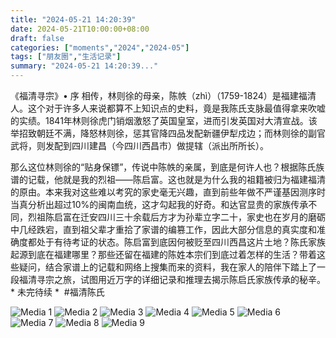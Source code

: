 ```yaml
---
title: "2024-05-21 14:20:39"
date: 2024-05-21T10:00:00+08:00
draft: false
categories: ["moments","2024","2024-05"]
tags: ["朋友圈","生活记录"]
summary: "2024-05-21 14:20:39..."
---
```


《福清寻宗》• 序
​
相传，​林则徐的母亲，陈帙（zhì）（1759-1824）是福建福清人。这个对于许多人来说都算不上知识点的史料，竟是我陈氏支脉最值得拿来吹嘘的实绩。1841年林则徐虎门销烟激怒了英国皇室，进而引发英国对大清宣战。该举招致朝廷不满，降怒林则徐，惩其官降四品发配新疆伊犁戍边；而林则徐的副官武将，则发配到四川建昌（今四川西昌市）做提辖（派出所所长）。

那么这位林则徐的“贴身保镖”，传说中陈帙的亲属，到底是何许人也？根据陈氏族谱的记载，他就是我的烈祖——陈启富。
​
​这也就是为什么我的祖籍被归为福建福清的原由。本来我对这些难以考究的家史毫无兴趣，直到前些年做不严谨基因测序时当真分析出超过10%的闽南血统，这才勾起我的好奇。和达官显贵的家族传承不同，烈祖陈启富在迁安四川三十余载后方才为孙辈立字二十，家史也在岁月的磨砺中几经跌宕，直到祖父辈才重拾了家谱的编篡工作，因此大部分信息的真实度和准确度都处于有待考证的状态。
​
​陈启富到底因何被贬至四川西昌这片土地？陈氏家族起源到底在福建哪里？那些还留在福建的陈姓本宗们到底过着怎样的生活？带着这些疑问，结合家谱上的记载和网络上搜集而来的资料，我在家人的陪伴下踏上了一段福清寻宗之旅，试图用近万字的详细记录和推理去揭示陈启氏家族传承的秘辛。
​
​* 未完待续 *
​
​#福清陈氏

![Media 1](/Moments/photos/2024-05-21/202405211420390.jpg)
![Media 2](/Moments/photos/2024-05-21/202405211420391.jpg)
![Media 3](/Moments/photos/2024-05-21/202405211420392.jpg)
![Media 4](/Moments/photos/2024-05-21/202405211420393.jpg)
![Media 5](/Moments/photos/2024-05-21/202405211420394.jpg)
![Media 6](/Moments/photos/2024-05-21/202405211420395.jpg)
![Media 7](/Moments/photos/2024-05-21/202405211420396.jpg)
![Media 8](/Moments/photos/2024-05-21/202405211420397.jpg)
![Media 9](/Moments/photos/2024-05-21/202405211420398.jpg)

